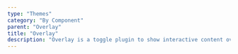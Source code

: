 ```yaml
---
type: "Themes"
category: "By Component"
parent: "Overlay"
title: "Overlay"
description: "Overlay is a toggle plugin to show interactive content over the main page with custom content and positions."
---
```

